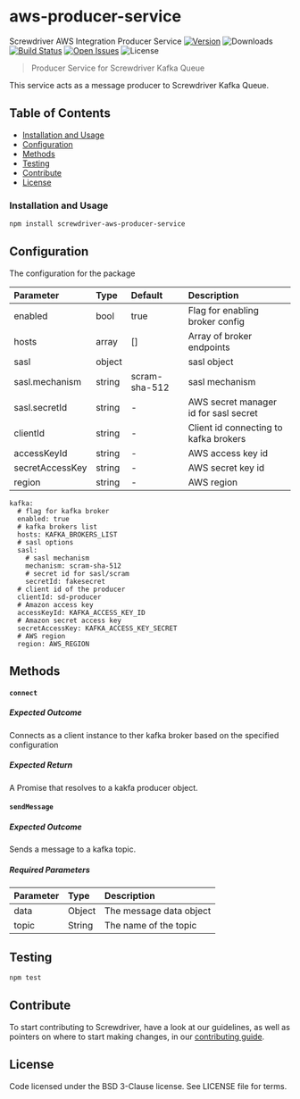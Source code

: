 # aws-producer-service
Screwdriver AWS Integration Producer Service
[![Version][npm-image]][npm-url] ![Downloads][downloads-image] [![Build Status][status-image]][status-url] [![Open Issues][issues-image]][issues-url] ![License][license-image]
> Producer Service for Screwdriver Kafka Queue

This service acts as a message producer to Screwdriver Kafka Queue.


## Table of Contents
- [Installation and Usage](#installation-and-usage)
- [Configuration](#configuration)
- [Methods](#methods)
- [Testing](#testing)
- [Contribute](#contribute)
- [License](#license)

### Installation and Usage

```bash
npm install screwdriver-aws-producer-service
```
## Configuration
The configuration for the package

| Parameter        | Type  | Default    | Description |
| :-------------   | :---- | :----------| :-----------|
|enabled| bool | true | Flag for enabling broker config|
|hosts| array | [] | Array of broker endpoints|
|sasl| object |  | sasl object|
|sasl.mechanism| string | scram-sha-512 | sasl mechanism|
|sasl.secretId| string | - | AWS secret manager id for sasl secret|
|clientId| string | - | Client id connecting to kafka brokers|
|accessKeyId| string | - | AWS access key id|
|secretAccessKey| string | - | AWS secret key id|
|region| string | - | AWS region|
```
kafka:
  # flag for kafka broker
  enabled: true
  # kafka brokers list
  hosts: KAFKA_BROKERS_LIST
  # sasl options
  sasl:
    # sasl mechanism
    mechanism: scram-sha-512
    # secret id for sasl/scram
    secretId: fakesecret
  # client id of the producer
  clientId: sd-producer
  # Amazon access key
  accessKeyId: KAFKA_ACCESS_KEY_ID
  # Amazon secret access key
  secretAccessKey: KAFKA_ACCESS_KEY_SECRET
  # AWS region 
  region: AWS_REGION
```

## Methods
#### `connect`
##### Expected Outcome
Connects as a client instance to ther kafka broker based on the specified configuration
##### Expected Return
A Promise that resolves to a kakfa producer object.

#### `sendMessage`
##### Expected Outcome
Sends a message to a kafka topic.
##### Required Parameters
| Parameter        | Type  |  Description |
| :-------------   | :---- | :-------------|
| data        | Object | The message data object |
| topic | String | The name of the topic |

## Testing

```bash
npm test
```

## Contribute
To start contributing to Screwdriver, have a look at our guidelines, as well as pointers on where to start making changes, in our [contributing guide](http://docs.screwdriver.cd/about/contributing).

## License

Code licensed under the BSD 3-Clause license. See LICENSE file for terms.

[npm-image]: https://img.shields.io/npm/v/screwdriver-aws-producer-service.svg
[npm-url]: https://npmjs.org/package/screwdriver-aws-producer-service
[downloads-image]: https://img.shields.io/npm/dt/aws-producer-service.svg
[license-image]: https://img.shields.io/npm/l/aws-producer-service.svg
[issues-image]: https://img.shields.io/github/issues/screwdriver-cd/screwdriver.svg
[issues-url]: https://github.com/screwdriver-cd/screwdriver/issues
[status-image]: https://cd.screwdriver.cd/pipelines/7971/badge
[status-url]: https://cd.screwdriver.cd/pipelines/7971
[screwdriver job-tools]: https://github.com/screwdriver-cd/job-tools

